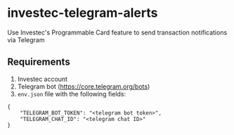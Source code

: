 # investec-telegram-alerts
Use Investec's Programmable Card feature to send transaction notifications via Telegram

## Requirements
1. Investec account
2. Telegram bot (https://core.telegram.org/bots)
3. `env.json` file with the following fields:
```
{
    "TELEGRAM_BOT_TOKEN": "<telegram bot token>",
    "TELEGRAM_CHAT_ID": "<telegram chat ID>"   
}
```
